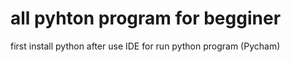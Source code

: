 # all pyhton program for begginer 
first install python 
after use IDE for run python program  (Pycham)
 
